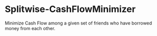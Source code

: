 # Splitwise-CashFlowMinimizer
Minimize Cash Flow among a given set of friends who have borrowed money from each other.
